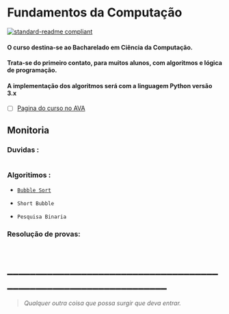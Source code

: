 # Fundamentos da Computação
[![standard-readme compliant](https://img.shields.io/badge/standard--readme-OK-green.svg?style=flat-square)](https://github.com/RichardLitt/standard-readme)

#### O curso destina-se ao Bacharelado em Ciência da Computação.
#### Trata-se do primeiro contato, para muitos alunos, com algoritmos e lógica de programação.
#### A implementação dos algoritmos será com a linguagem Python versão 3.x 

- [ ] [Pagina do curso no AVA](https://ead.uerj.br/ava/course/view.php?id=11)



## Monitoria


###    Duvidas :

```

```

###   Algoritimos :

- [`Bubble Sort`](https://github.com/PedroIvoMarques/FundComp/blob/master/Algoritimos/Bsort.py)

- `Short Bubble`

- `Pesquisa Binaria`


###   Resolução de provas:
```

```
# _________________________________________________________________

>*Qualquer outra coisa que possa surgir que deva entrar.*
